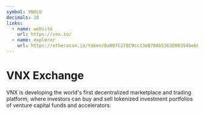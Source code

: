 ```yaml
---
symbol: VNXLU
decimals: 18
links:
  - name: website
    url: https://vnx.io/
  - name: explorer
    url: https://etherscan.io/token/0x00fC270C9cc13e878Ab5363D00354bebF6f05C15
---
```


# VNX Exchange

VNX is developing the world's first decentralized marketplace and trading platform, where investors can buy and sell tokenized investment portfolios of venture capital funds and accelerators.
